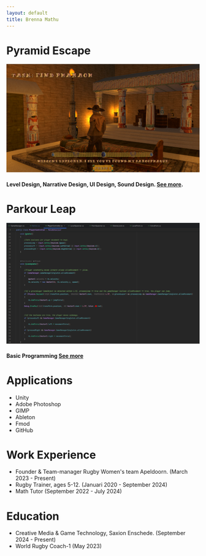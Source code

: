```yaml
---
layout: default
title: Brenna Mathu
---
```


# Pyramid Escape
![Pyramid_Escape](/assets/img/Pyramid_Escape_portfolio_menu.png)
#### Level Design, Narrative Design, UI Design, Sound Design. [See more](./PyramidEscape.md).

# Parkour Leap
![Parkour_Leap](/assets/img/Parkour_Leap_PlayerController.png)
#### Basic Programming [See more](./ParkourLeap.md)

# Applications
- Unity
- Adobe Photoshop
- GIMP
- Ableton
- Fmod
- GitHub

# Work Experience
- Founder & Team-manager Rugby Women's team Apeldoorn. (March 2023 - Present)
- Rugby Trainer, ages 5-12. (Januari 2020 - September 2024)
- Math Tutor (September 2022 - July 2024)

# Education
- Creative Media & Game Technology, Saxion Enschede. (September 2024 - Present)
- World Rugby Coach-1 (May 2023)

